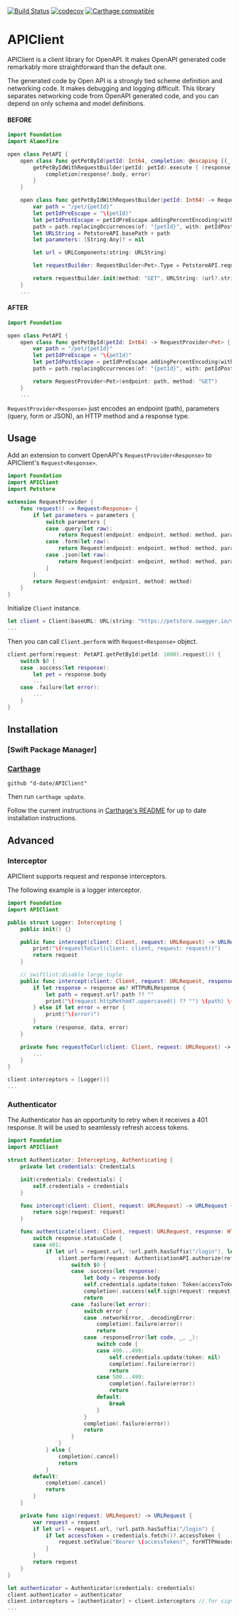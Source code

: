 [![Build Status](https://app.bitrise.io/app/fb217dd8dc7e8002/status.svg?token=zgTIlwz2Qz-YPsOK6rQxUQ)](https://app.bitrise.io/app/fb217dd8dc7e8002)
[![codecov](https://codecov.io/gh/folio-sec/APIClient/branch/master/graph/badge.svg)](https://codecov.io/gh/folio-sec/APIClient)
[![Carthage compatible](https://img.shields.io/badge/Carthage-compatible-4BC51D.svg?style=flat)](https://github.com/Carthage/Carthage)

# APIClient

APIClient is a client library for OpenAPI. It makes OpenAPI generated code remarkably more straightforward than the default one.

The generated code by  Open API is a strongly tied scheme definition and networking code. It makes debugging and logging difficult. This library separates networking code from OpenAPI generated code, and you can depend on only schema and model definitions.


#### BEFORE

```swift
import Foundation
import Alamofire

open class PetAPI {
    open class func getPetById(petId: Int64, completion: @escaping ((_ data: Pet?,_ error: Error?) -> Void)) {
        getPetByIdWithRequestBuilder(petId: petId).execute { (response, error) -> Void in
            completion(response?.body, error)
        }
    }

    open class func getPetByIdWithRequestBuilder(petId: Int64) -> RequestBuilder<Pet> {
        var path = "/pet/{petId}"
        let petIdPreEscape = "\(petId)"
        let petIdPostEscape = petIdPreEscape.addingPercentEncoding(withAllowedCharacters: .urlPathAllowed) ?? ""
        path = path.replacingOccurrences(of: "{petId}", with: petIdPostEscape, options: .literal, range: nil)
        let URLString = PetstoreAPI.basePath + path
        let parameters: [String:Any]? = nil

        let url = URLComponents(string: URLString)

        let requestBuilder: RequestBuilder<Pet>.Type = PetstoreAPI.requestBuilderFactory.getBuilder()

        return requestBuilder.init(method: "GET", URLString: (url?.string ?? URLString), parameters: parameters, isBody: false)
    }
    ...
```

#### AFTER

```swift
import Foundation

open class PetAPI {
    open class func getPetById(petId: Int64) -> RequestProvider<Pet> {
        var path = "/pet/{petId}"
        let petIdPreEscape = "\(petId)"
        let petIdPostEscape = petIdPreEscape.addingPercentEncoding(withAllowedCharacters: .urlPathAllowed) ?? ""
        path = path.replacingOccurrences(of: "{petId}", with: petIdPostEscape, options: .literal, range: nil)

        return RequestProvider<Pet>(endpoint: path, method: "GET")
    }
    ...
```

`RequestProvider<Response>` just encodes an endpoint (path), parameters (query, form or JSON), an HTTP method and a response type.


## Usage

Add an extension to convert OpenAPI's `RequestProvider<Response>` to APIClient's `Request<Response>`.

```swift
import Foundation
import APIClient
import Petstore

extension RequestProvider {
    func request() -> Request<Response> {
        if let parameters = parameters {
            switch parameters {
            case .query(let raw):
                return Request(endpoint: endpoint, method: method, parameters: Request.Parameters(raw))
            case .form(let raw):
                return Request(endpoint: endpoint, method: method, parameters: Request.Parameters(raw))
            case .json(let raw):
                return Request(endpoint: endpoint, method: method, parameters: Request.Parameters(raw))
            }
        }
        return Request(endpoint: endpoint, method: method)
    }
}
```

Initialize `Client` instance.

```swift
let client = Client(baseURL: URL(string: "https://petstore.swagger.io/v2")!)
...
```

Then you can call `Client.perform` with `Request<Response>` object.

```swift
client.perform(request: PetAPI.getPetById(petId: 1000).request()) {
    switch $0 {
    case .success(let response):
        let pet = response.body
        ...
    case .failure(let error):
        ...
    }
}
```

## Installation ##

### [Swift Package Manager] ###

### [Carthage] ###

[Carthage]: https://github.com/Carthage/Carthage

```
github "d-date/APIClient"
```

Then run `carthage update`.

Follow the current instructions in [Carthage's README][carthage-installation]
for up to date installation instructions.

[carthage-installation]: https://github.com/Carthage/Carthage#adding-frameworks-to-an-application

## Advanced

### Interceptor

APIClient supports request and response interceptors.

The following example is a logger interceptor.

```swift
import Foundation
import APIClient

public struct Logger: Intercepting {
    public init() {}

    public func intercept(client: Client, request: URLRequest) -> URLRequest {
        print("\(requestToCurl(client: client, request: request))")
        return request
    }

    // swiftlint:disable large_tuple
    public func intercept(client: Client, request: URLRequest, response: URLResponse?, data: Data?, error: Error?) -> (URLResponse?, Data?, Error?) {
        if let response = response as? HTTPURLResponse {
            let path = request.url?.path ?? ""
            print("\(request.httpMethod?.uppercased() ?? "") \(path) \(response.statusCode)")
        } else if let error = error {
            print("\(error)")
        }
        return (response, data, error)
    }

    private func requestToCurl(client: Client, request: URLRequest) -> String {
        ...
    }
}
```

```swift
client.interceptors = [Logger()]
...
```

### Authenticator

The Authenticator has an opportunity to retry when it receives a 401 response. It will be used to seamlessly refresh access tokens.

```swift
import Foundation
import APIClient

struct Authenticator: Intercepting, Authenticating {
    private let credentials: Credentials

    init(credentials: Credentials) {
        self.credentials = credentials
    }

    func intercept(client: Client, request: URLRequest) -> URLRequest {
        return sign(request: request)
    }

    func authenticate(client: Client, request: URLRequest, response: HTTPURLResponse, data: Data?, completion: @escaping (AuthenticationResult) -> Void) {
        switch response.statusCode {
        case 401:
            if let url = request.url, !url.path.hasSuffix("/login"), let refreshToken = credentials.fetch()?.refreshToken {
                client.perform(request: AuthenticationAPI.authorize(refreshToken: refreshToken).request()) {
                    switch $0 {
                    case .success(let response):
                        let body = response.body
                        self.credentials.update(token: Token(accessToken: body.accessToken, refreshToken: body.refreshToken, expiry: Date().addingTimeInterval(TimeInterval(body.expiresIn))))
                        completion(.success(self.sign(request: request)))
                        return
                    case .failure(let error):
                        switch error {
                        case .networkError, .decodingError:
                            completion(.failure(error))
                            return
                        case .responseError(let code, _, _):
                            switch code {
                            case 400...499:
                                self.credentials.update(token: nil)
                                completion(.failure(error))
                                return
                            case 500...499:
                                completion(.failure(error))
                                return
                            default:
                                break
                            }
                        }
                        completion(.failure(error))
                        return
                    }
                }
            } else {
                completion(.cancel)
                return
            }
        default:
            completion(.cancel)
            return
        }
    }

    private func sign(request: URLRequest) -> URLRequest {
        var request = request
        if let url = request.url, !url.path.hasSuffix("/login") {
            if let accessToken = credentials.fetch()?.accessToken {
                request.setValue("Bearer \(accessToken)", forHTTPHeaderField: "Authorization")
            }
        }
        return request
    }
}
```

```swift
let authenticator = Authenticator(credentials: credentials)
client.authenticator = authenticator
client.interceptors = [authenticator] + client.interceptors // for signing all requests
...
```
